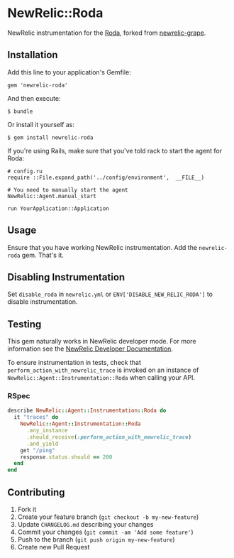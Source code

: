 # NewRelic::Roda

NewRelic instrumentation for the [Roda][0], forked from [newrelic-grape][1].

## Installation

Add this line to your application's Gemfile:

    gem 'newrelic-roda'

And then execute:

    $ bundle

Or install it yourself as:

    $ gem install newrelic-roda

If you're using Rails, make sure that you've told rack to start the agent for Roda:

    # config.ru
    require ::File.expand_path('../config/environment',  __FILE__)

    # You need to manually start the agent
    NewRelic::Agent.manual_start

    run YourApplication::Application


## Usage

Ensure that you have working NewRelic instrumentation. Add the `newrelic-roda` gem. That's it.

## Disabling Instrumentation

Set `disable_roda` in `newrelic.yml` or `ENV['DISABLE_NEW_RELIC_RODA']` to disable instrumentation.

## Testing

This gem naturally works in NewRelic developer mode. For more information see the [NewRelic Developer Documentation][2].

To ensure instrumentation in tests, check that `perform_action_with_newrelic_trace` is invoked on an instance of `NewRelic::Agent::Instrumentation::Roda` when calling your API.

### RSpec

``` ruby
describe NewRelic::Agent::Instrumentation::Roda do
  it "traces" do
    NewRelic::Agent::Instrumentation::Roda
      .any_instance
      .should_receive(:perform_action_with_newrelic_trace)
      .and_yield
    get "/ping"
    response.status.should == 200
  end
end
```

## Contributing

1. Fork it
2. Create your feature branch (`git checkout -b my-new-feature`)
3. Update `CHANGELOG.md` describing your changes
4. Commit your changes (`git commit -am 'Add some feature'`)
5. Push to the branch (`git push origin my-new-feature`)
6. Create new Pull Request

[0]: https://github.com/jeremyevans/roda
[1]: https://github.com/flyerhzm/newrelic-grape
[2]: https://newrelic.com/docs/ruby/developer-mode
